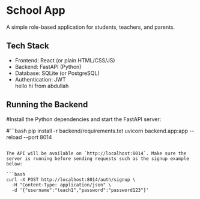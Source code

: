 # School App  
A simple role-based application for students, teachers, and parents.  

## Tech Stack  
- Frontend: React (or plain HTML/CSS/JS)  
- Backend: FastAPI (Python)  
- Database: SQLite (or PostgreSQL)  
- Authentication: JWT  
hello
hi from abdullah



## Running the Backend

#Install the Python dependencies and start the FastAPI server:

#```bash
pip install -r backend/requirements.txt
uvicorn backend.app:app --reload --port 8014
```

The API will be available on `http://localhost:8014`. Make sure the
server is running before sending requests such as the signup example
below:

```bash
curl -X POST http://localhost:8014/auth/signup \
  -H "Content-Type: application/json" \
  -d '{"username":"teach1","password":"password123"}'
```
